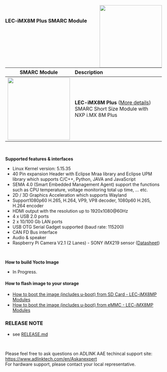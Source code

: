 <img src="https://www.linaro.org/assets/images/projects/yocto-project.png" width="200" align="right">
<br>



### LEC-iMX8M Plus SMARC Module

|                         SMARC Module                         | Description                                                  |
| :----------------------------------------------------------: | :----------------------------------------------------------- |
| <img src="https://cdn.adlinktech.com/webupd/products/images/1899/LEC-IMX8MP-F_web.jpg" width="200"/> | **LEC-iMX8M Plus**  ([More details](https://www.adlinktech.com/Products/Computer_on_Modules/SMARC/LEC-iMX8MP?lang=en))  <br />     SMARC Short Size Module with NXP i.MX 8M Plus<br /> |



<br>

**Supported features & interfaces**

* Linux Kernel version: 5.15.35
* 40 Pin expansion Header with Eclipse Mraa library and Eclipse UPM library which supports C/C++, Python, JAVA and JavaScript
* SEMA 4.0 (Smart Embedded Management Agent) support the functions such as CPU temperature, voltage monitoring total up time, … etc.
* 2D / 3D Graphics Acceleration which supports Wayland
* Support1080p60 H.265, H.264, VP9, VP8 decoder, 1080p60 H.265, H.264 encoder
* HDMI output with the resolution up to 1920x1080@60Hz
* 4 x USB 2.0 ports
* 2 x 10/100 Gb LAN ports
* USB OTG Serial Gadget supported (baud rate: 115200)
* CAN FD Bus interface
* Audio & speaker
* Raspberry Pi Camera V2.1 (2 Lanes) - SONY iMX219 sensor ([Datasheet](https://www.raspberrypi.org/documentation/hardware/camera/))


<br>



**How to build Yocto Image**

* In Progress.

#### How to flash image to your storage

  * [How to boot the image (includes u-boot) from SD Card - LEC-iMX8MP Modules](https://github.com/ADLINK/meta-adlink-nxp/wiki/02.-How-to-install-Yocto-Image-into-SD-Card)
  * [How to boot the image (includes u-boot) from eMMC - LEC-iMX8MP Modules](https://github.com/ADLINK/meta-adlink-nxp/wiki/03.-How-to-install-Yocto-Image-into-eMMC)


### RELEASE NOTE
* see [RELEASE.md](https://github.com/ADLINK/meta-adlink-nxp/blob/hardknott/RELEASE.md)


<br>

Please feel free to ask questions on ADLINK AAE techincal support site: https://www.adlinktech.com/en/Askanexpert 
<br> For hardware support, please contact your local representative.
